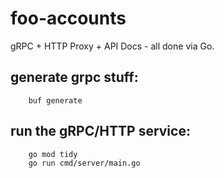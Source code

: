 # foo-accounts

gRPC + HTTP Proxy + API Docs - all done via Go.

## generate grpc stuff:

```shell
    buf generate
```

## run the gRPC/HTTP service:

```shell
    go mod tidy
    go run cmd/server/main.go
```